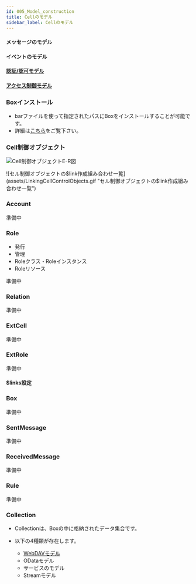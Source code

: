 ```yaml
---
id: 005_Model_construction
title: Cellのモデル
sidebar_label: Cellのモデル
---
```


#### メッセージのモデル

#### イベントのモデル

#### [認証/認可モデル](./003_Auth.md)

#### [アクセス制御モデル](../apiref/006_Access_Control.md)


### Boxインストール
* barファイルを使って指定されたパスにBoxをインストールすることが可能です。
* 詳細は[こちら](../apiref/007_Box_install.md)をご覧下さい。

### Cell制御オブジェクト
![Cell制御オブジェクトE-R図](assets/cell_ctrl_obj.png "Cell制御オブジェクトE-R図")

![セル制御オブジェクトの$link作成組み合わせ一覧](assets/LinkingCellControlObjects.gif "セル制御オブジェクトの$link作成組み合わせ一覧")

### Account
準備中

### Role
* 発行
* 管理
* Roleクラス・Roleインスタンス
* Roleリソース

準備中

### Relation
準備中

### ExtCell
準備中

### ExtRole
準備中

#### $links設定

### Box
準備中

### SentMessage
準備中

### ReceivedMessage
準備中

### Rule
準備中

### Collection
* Collectionは、Boxの中に格納されたデータ集合です。
* 以下の4種類が存在します。

	* [WebDAVモデル](./007_WebDAV_model.md)
	* ODataモデル
	* サービスのモデル
	* Streamモデル
